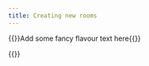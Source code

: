 ```yaml
---
title: Creating new rooms
---
```

{{<todo>}}Add some fancy flavour text here{{</todo>}}

{{<toc-tree>}}
